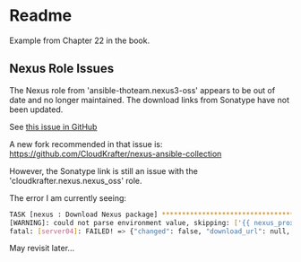 # Readme

Example from Chapter 22 in the book.

## Nexus Role Issues

The Nexus role from 'ansible-thoteam.nexus3-oss' appears to be out of date and no longer maintained. The download links from Sonatype have not been updated.

See [this issue in GitHub](https://github.com/ansible-ThoTeam/nexus3-oss/issues/441)

A new fork recommended in that issue is: <https://github.com/CloudKrafter/nexus-ansible-collection>

However, the Sonatype link is still an issue with the 'cloudkrafter.nexus.nexus_oss' role.

The error I am currently seeing:

```bash
TASK [nexus : Download Nexus package] ******************************************************************************************************************************************************************
[WARNING]: could not parse environment value, skipping: ['{{ nexus_proxy_env_vars | default(omit) }}']
fatal: [server04]: FAILED! => {"changed": false, "download_url": null, "msg": "Error determining download URL: Failed to get download URL: No valid download URLs found for version 3.79.1-04", "version": "3.79.1-04"}
```

May revisit later...
